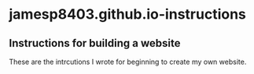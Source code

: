 # jamesp8403.github.io-instructions
## **Instructions for building a website**

These are the intrcutions I wrote for beginning to create my own website.
